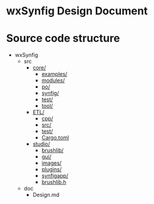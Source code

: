 wxSynfig Design Document
=============================

# Source code structure
* wxSynfig
  * src
    * [core/](.\src\core)
      * [examples/](.\src\core\examples)
      * [modules/](.\src\core\modules)
      * [po/](.\src\core\po)
      * [synfig/](.\src\core\synfig)
      * [test/](.\src\core\test)
      * [tool/](.\src\core\tool)
    * [ETL/](.\src\ETL)
      * [cpp/](.\src\ETL\cpp)
      * [src/](.\src\ETL\src)
      * [test/](.\src\ETL\test)
      * [Cargo.toml](.\src\ETL\Cargo.toml)
    * [studio/](.\src\studio)
      * [brushlib/](.\src\studio\brushlib)
      * [gui/](.\src\studio\gui)
      * [images/](.\src\studio\images)
      * [plugins/](.\src\studio\plugins)
      * [synfigapp/](.\src\studio\synfigapp)
      * [brushlib.h](.\src\studio\brushlib.h)
  * doc
    * Design.md
